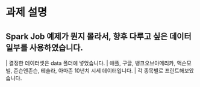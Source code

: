 # 과제 설명
## Spark Job 예제가 뭔지 몰라서, 향후 다루고 싶은 데이터 일부를 사용하였습니다.

| 결정한 데이터셋은 data 폴더에 넣었습니다.
| 애플, 구글, 뱅크오브아메리카, 액슨모빌, 존슨앤존슨, 테슬라, 아마존 10년치 시세 데이터입니다.
| 각 종목별로 프린트해보았습니다.

